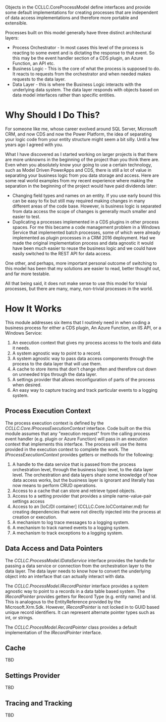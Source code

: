 Objects in the CCLLC.CoreProcessModel define interfaces and provide some default implementations for 
creating processes that are independent of data access implementations and therefore more portable and extensible. 

Processes built on this model generally have three distinct architectural layers: 

- Process Orchestrator - In most cases this level of the process is reacting to 
some event and is dictating the response to that event. So this may be the event 
handler section of a CDS plugin, an Azure Function, an API etc.
- Business Logic - This is the core of what the process is supposed to do. It reacts to requests
from the orchestrator and when needed makes requests to the data layer.
- Data Layer - this is where the Business Logic interacts with the underlying 
data system. The data layer responds with objects based on data model interfaces rather than
specific entities.

# Why Should I Do This?

For someone like me, whose career evolved around SQL Server, Microsoft CRM, and now CDS and 
now the Power Platform, the idea of separating your logic code from your entity structure might 
seem a bit silly. Until a few years ago I agreed with you.

What I have discovered as I started working on larger projects is that there are more unknowns 
in the beginning of the project than you think there are. Even when you absolutely know your 
going to use a certain technology, such as Model Driven PowerApps and CDS, there is still a lot
of value in separating your business logic from you data storage and access. Here are some real world
examples from my recent experience where making the separation in the beginning of the project would 
have paid dividends later:

- Changing field types and names on an entity. If you use early bound this can be easy to fix but
still may required making changes in many different areas of the code base. However, is business
logic is separated from data access the scope of changes is generally much smaller and easier to test.
- Duplicating a processes implemented in a CDS plugins in other process spaces. For me this became
a code management problem in a Windows Service that implemented batch processes, some of which were
already implemented as plugin processes in a CRM 2016 deployment. Had we made the original implementation
process and data agnostic it would have been much easier to reuse the business logic and we could
have easily switched to the REST API for data access. 

One other, and perhaps, more important personal outcome of switching to this model has been that 
my solutions are easier to read, better thought out, and far more testable.

All that being said, it does not make sense to use this model for trivial processes, but there
are many, many, non-trivial processes in the world.

# How It Works

This module addresses six items that I routinely need in when coding a business process for
either a CDS plugin, An Azure Function, an IIS API, or a Windows Service:

1. An execution context that gives my process access to the tools and data it needs.
2. A system agnostic way to point to a record.
3. A system agnostic way to pass data access components through the process to the data layer 
that will use them.
4. A cache to store items that don't change often and therefore cut down on unneeded trips 
through the data layer.
5. A settings provider that allows reconfiguration of parts of the process when desired. 
6. An easy way to capture tracing and track particular events to a logging system. 

## Process Execution Context

The process execution context is defined by the _CCLLC.Core.IProcessExecutionContext_ interface. Code
built on the this module assumes that any "execution request" from the calling process event handler (e.g.
plugin or Azure Function) will pass in an execution context that implements this interface. The process
will use the items provided in the execution context to complete the work. The _IProcessExecutionContext_
provides getters or methods for the following:

1. A handle to the data service that is passed from the process orchestration level, through the business
logic level, to the data layer level. The orchestration and data layers share some knowledge of how
data access works, but the business layer is ignorant and literally has now means to perform CRUD operations.
2. Access to a cache that can store and retrieve typed objects.
3. Access to a setting provider that provides a simple name-value-pair settings access
4. Access to an [IoC/DI container] (CCLLC.Core.IoCContainer.md) for creating dependencies that were not directly injected into 
the process at creation or execution.
5. A mechanism to log trace messages to a logging system.
6. A mechanism to track named events to a logging system.
7. A mechanism to track exceptions to a logging system.


## Data Access and Data Pointers

The _CCLLC.ProcessModel.IDataService_ interface provides the handle for passing a data service or connection
from the orchestration layer to the data layer. The data layer needs to know how to convert the underlying 
object into an interface that can actually interact with data.

The _CCLLC.ProcessModel.IRecordPointer_ interface provides a system agnostic way to point to a records in a data
table based system. The _IRecordPointer_ provides getters for Record Type (e.g. entity name) and Id. This is 
analogous to the EntityReference provided by the Microsoft.Xrm.Sdk. However, _IRecordPointer_ is not locked in to GUID based unique record identifiers. It can represent alternate 
pointer types such as int, or strings.

The _CCLLC.ProcesModel.RecordPointer_ class provides a default implementation of the _IRecordPointer_ interface.

## Cache

TBD

## Settings Provider

TBD

## Tracing and Tracking

TBD